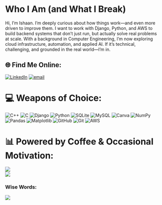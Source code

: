 # Who I Am (and What I Break)
Hi, I’m Ishaan. I’m deeply curious about how things work—and even more driven to improve them. I want to work with Django, Python, and AWS to build backend systems that don’t just run, but actually solve real problems at scale. With a background in Computer Engineering, I’m now exploring cloud infrastructure, automation, and applied AI. If it’s technical, challenging, and grounded in the real world—I’m in.


## 🌐 Find Me Online:
[![LinkedIn](https://img.shields.io/badge/LinkedIn-%230077B5.svg?logo=linkedin&logoColor=white)](https://www.linkedin.com/in/ishaanmavinkurve/) [![email](https://img.shields.io/badge/Email-D14836?logo=gmail&logoColor=white)](mailto:ismkve@gmail.com) 

# 💻 Weapons of Choice:
![C++](https://img.shields.io/badge/c++-%2300599C.svg?style=for-the-badge&logo=c%2B%2B&logoColor=white) ![C](https://img.shields.io/badge/c-%2300599C.svg?style=for-the-badge&logo=c&logoColor=white) ![Django](https://img.shields.io/badge/django-%23092E20.svg?style=for-the-badge&logo=django&logoColor=white) ![Python](https://img.shields.io/badge/python-3670A0?style=for-the-badge&logo=python&logoColor=ffdd54) ![SQLite](https://img.shields.io/badge/sqlite-%2307405e.svg?style=for-the-badge&logo=sqlite&logoColor=white) ![MySQL](https://img.shields.io/badge/mysql-4479A1.svg?style=for-the-badge&logo=mysql&logoColor=white) ![Canva](https://img.shields.io/badge/Canva-%2300C4CC.svg?style=for-the-badge&logo=Canva&logoColor=white) ![NumPy](https://img.shields.io/badge/numpy-%23013243.svg?style=for-the-badge&logo=numpy&logoColor=white) ![Pandas](https://img.shields.io/badge/pandas-%23150458.svg?style=for-the-badge&logo=pandas&logoColor=white) ![Matplotlib](https://img.shields.io/badge/Matplotlib-%23ffffff.svg?style=for-the-badge&logo=Matplotlib&logoColor=black) ![GitHub](https://img.shields.io/badge/github-%23121011.svg?style=for-the-badge&logo=github&logoColor=white) ![Git](https://img.shields.io/badge/git-%23F05033.svg?style=for-the-badge&logo=git&logoColor=white) ![AWS](https://img.shields.io/badge/AWS-%23FF9900.svg?style=for-the-badge&logo=amazon-aws&logoColor=white)
# 📊 Powered by Coffee & Occasional Motivation:
![](https://nirzak-streak-stats.vercel.app/?user=IdiotCoffee&theme=transparent&hide_border=true)<br/>
![](https://github-readme-stats.vercel.app/api/top-langs/?username=IdiotCoffee&theme=transparent&hide_border=true&include_all_commits=false&count_private=false&layout=compact)

### Wise Words:
![](https://quotes-github-readme.vercel.app/api?type=horizontal&theme=radical)

<!-- Proudly created with GPRM ( https://gprm.itsvg.in ) -->

